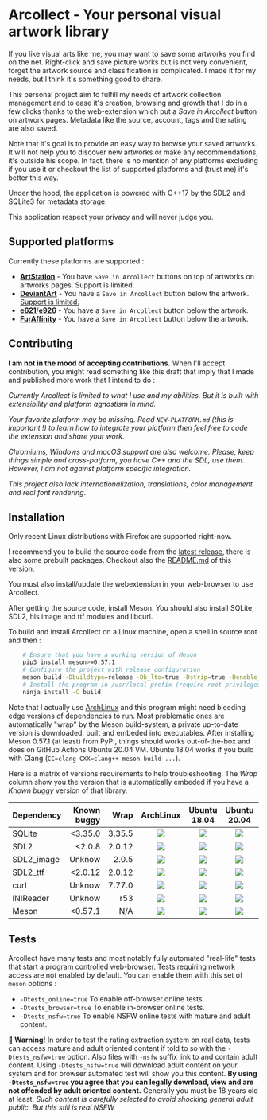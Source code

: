 # Arcollect - Your personal visual artwork library

If you like visual arts like me, you may want to save some artworks you find on the net. Right-click and save picture works but is not very convenient, forget the artwork source and classification is complicated. I made it for my needs, but I think it's something good to share.

This personal project aim to fulfill my needs of artwork collection management and to ease it's creation, browsing and growth that I do in a few clicks thanks to the web-extension which put a *Save in Arcollect* button on artwork pages. Metadata like the source, account, tags and the rating are also saved.

Note that it's goal is to provide an easy way to browse your saved artworks. It will not help you to discover new artworks or make any recommendations, it's outside his scope. In fact, there is no mention of any platforms excluding if you use it or checkout the list of supported platforms and (trust me) it's better this way.

Under the hood, the application is powered with C++17 by the SDL2 and SQLite3 for metadata storage.

This application respect your privacy and will never judge you.

## Supported platforms
Currently these platforms are supported :

* **[ArtStation](https://www.artstation.com/)** - You have `Save in Arcollect` buttons on top of artworks on artworks pages. Support is limited.
* **[DeviantArt](https://www.deviantart.com/)** - You have a `Save in Arcollect` button below the artwork. [Support is limited.](https://github.com/DevilishSpirits/arcollect/blob/deviant-art/webextension/content-scripts/deviantart.com.js#L22)
* **[e621](https://e621.net/)**/**[e926](https://e926.net)** - You have a `Save in Arcollect` button below the artwork.
* **[FurAffinity](https://www.furaffinity.net/)** - You have a `Save in Arcollect` button below the artwork.

## Contributing
**I am not in the mood of accepting contributions.** When I'll accept contribution, you might read something like this draft that imply that I made and published more work that I intend to do :

*Currently Arcollect is limited to what I use and my abilities. But it is built with extensibility and platform agnostism in mind.*

*Your favorite platform may be missing. Read `NEW-PLATFORM.md` (this is important !) to learn how to integrate your platform then feel free to code the extension and share your work.*

*Chromiums, Windows and macOS support are also welcome. Please, keep things simple and cross-patform, you have C++ and the SDL, use them. However, I am not against platform specific integration.*

*This project also lack internationalization, translations, color management and real font rendering.*

## Installation
Only recent Linux distributions with Firefox are supported right-now.

I recommend you to build the source code from the [latest release](https://github.com/DevilishSpirits/arcollect/releases/tag/v0.9), there is also some prebuilt packages. Checkout also the [README.md](https://github.com/DevilishSpirits/arcollect/tree/v0.9#readme) of this version.

You must also install/update the webextension in your web-browser to use Arcollect.

After getting the source code, install Meson. You should also install SQLite, SDL2, his image and ttf modules and libcurl.

To build and install Arcollect on a Linux machine, open a shell in source root and then :

```sh
	# Ensure that you have a working version of Meson
	pip3 install meson>=0.57.1
	# Configure the project with release configuration
	meson build -Dbuildtype=release -Db_lto=true -Dstrip=true -Denable_webextension=false
	# Install the program in /usr/local prefix (require root privileges)
	ninja install -C build
```
Note that I actually use [ArchLinux](https://archlinux.org/) and this program might need bleeding edge versions of dependencies to run. Most problematic ones are automatically "wrap" by the Meson build-system, a private up-to-date version is downloaded, built and embeded into executables. After installing Meson 0.57.1 (at least) from PyPI, things should works out-of-the-box and does on GitHub Actions Ubuntu 20.04 VM. Ubuntu 18.04 works if you build with Clang (`CC=clang CXX=clang++ meson build ...`).

Here is a matrix of versions requirements to help troubleshooting. The *Wrap* column show you the version that is automatically embeded if you have a *Known buggy* version of that library.

| Dependency | Known buggy |  Wrap  | ArchLinux | Ubuntu 18.04 | Ubuntu 20.04 | Fedora 34 |
|------------|------------:|-------:|:---------:|:------------:|:------------:|:---------:|
| SQLite     |     <3.35.0 | 3.35.5 | ![](https://repology.org/badge/version-for-repo/arch/sqlite.svg?header=&minversion=3.35.0) | ![](https://repology.org/badge/version-for-repo/ubuntu_18_04/sqlite.svg?header=&minversion=3.35.0) | ![](https://repology.org/badge/version-for-repo/ubuntu_20_04/sqlite.svg?header=&minversion=3.35.0) | ![](https://repology.org/badge/version-for-repo/fedora_34/sqlite.svg?header=&minversion=3.35.0) |
| SDL2       |      <2.0.8 | 2.0.12 | ![](https://repology.org/badge/version-for-repo/arch/sdl2.svg?header=&minversion=2.0.8) | ![](https://repology.org/badge/version-for-repo/ubuntu_18_04/sdl2.svg?header=&minversion=2.0.8) | ![](https://repology.org/badge/version-for-repo/ubuntu_20_04/sdl2.svg?header=&minversion=2.0.8) | ![](https://repology.org/badge/version-for-repo/fedora_34/sdl2.svg?header=&minversion=2.0.8) |
| SDL2_image |      Unknow |  2.0.5 | ![](https://repology.org/badge/version-for-repo/arch/sdl2-image.svg?header=) | ![](https://repology.org/badge/version-for-repo/ubuntu_18_04/sdl2-image.svg?header=) | ![](https://repology.org/badge/version-for-repo/ubuntu_20_04/sdl2-image.svg?header=) | ![](https://repology.org/badge/version-for-repo/fedora_34/sdl2-image.svg?header=) |
| SDL2_ttf   |     <2.0.12 | 2.0.12 | ![](https://repology.org/badge/version-for-repo/arch/sdl2-ttf.svg?header=&minversion=2.0.12) | ![](https://repology.org/badge/version-for-repo/ubuntu_18_04/sdl2-ttf.svg?header=&minversion=2.0.12) | ![](https://repology.org/badge/version-for-repo/ubuntu_20_04/sdl2-ttf.svg?header=&minversion=2.0.12) | ![](https://repology.org/badge/version-for-repo/fedora_34/sdl2-ttf.svg?header=&minversion=2.0.12) |
| curl       |      Unknow | 7.77.0 | ![](https://repology.org/badge/version-for-repo/arch/curl.svg?header=) | ![](https://repology.org/badge/version-for-repo/ubuntu_18_04/curl.svg?header=) | ![](https://repology.org/badge/version-for-repo/ubuntu_20_04/curl.svg?header=) | ![](https://repology.org/badge/version-for-repo/fedora_34/curl.svg?header=) |
| INIReader  |      Unknow |   r53  | ![](https://repology.org/badge/version-for-repo/arch/inih.svg?header=) | ![](https://repology.org/badge/version-for-repo/ubuntu_18_04/inih.svg?header=) | ![](https://repology.org/badge/version-for-repo/ubuntu_20_04/inih.svg?header=) | ![](https://repology.org/badge/version-for-repo/fedora_34/inih.svg?header=) |
| Meson      |     <0.57.1 |   N/A  | ![](https://repology.org/badge/version-for-repo/arch/meson.svg?header=&minversion=0.57.1) | ![](https://repology.org/badge/version-for-repo/ubuntu_18_04/meson.svg?header=&minversion=0.57.1) | ![](https://repology.org/badge/version-for-repo/ubuntu_20_04/meson.svg?header=&minversion=0.57.1) | ![](https://repology.org/badge/version-for-repo/fedora_34/meson.svg?header=&minversion=0.57.1) |

## Tests
Arcollect have many tests and most notably fully automated "real-life" tests that start a program controlled web-browser. Tests requiring network access are not enabled by default. You can enable them with this set of `meson` options :

* `-Dtests_online=true` To enable off-browser online tests.
* `-Dtests_browser=true` To enable in-browser online tests.
* `-Dtests_nsfw=true` To enable NSFW online tests with mature and adult content.

**🔞️ Warning!** In order to test the rating extraction system on real data, tests can access mature and adult oriented content if told to so with the `-Dtests_nsfw=true` option. Also files with `-nsfw` suffix link to and contain adult content. Using `-Dtests_nsfw=true` will download adult content on your system and for browser automated test will show you this content. **By using `-Dtests_nsfw=true` you agree that you can legally download, view and are not offended by adult oriented content.** Generally you must be 18 years old at least. *Such content is carefully selected to avoid shocking general adult public. But this still is real NSFW.*
